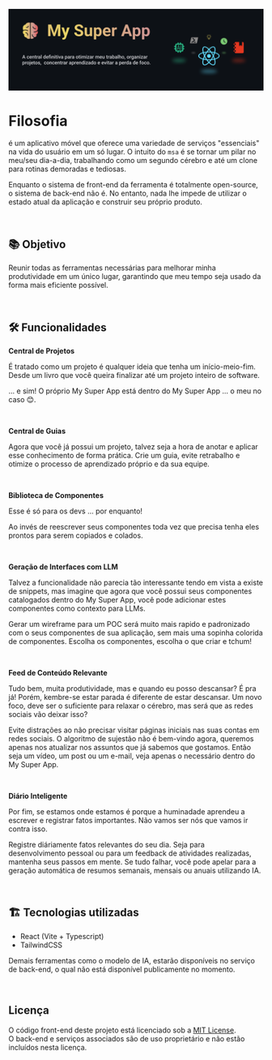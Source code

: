 ![alt text](src/assets/header.png)

# Filosofia

é um aplicativo móvel que oferece uma variedade de serviços "essenciais" na vida do usuário em um só lugar. O intuito do `msa` é se tornar um pilar no meu/seu dia-a-dia, trabalhando como um segundo cérebro e até um clone para rotinas demoradas e tediosas.

Enquanto o sistema de front-end da ferramenta é totalmente open-source, o sistema de back-end não é. No entanto, nada lhe impede de utilizar o estado atual da aplicação e construir seu próprio produto.

<br>

## 📚 Objetivo

Reunir todas as ferramentas necessárias para melhorar minha produtividade em um único lugar, garantindo que meu tempo seja usado da forma mais eficiente possível.

<br>

## 🛠 Funcionalidades

**Central de Projetos**

É tratado como um projeto é qualquer ideia que tenha um início-meio-fim. Desde um livro que você queira finalizar até um projeto inteiro de software.

... e sim! O próprio My Super App está dentro do My Super App ... o meu no caso 😊.

<br>

**Central de Guias**

Agora que você já possui um projeto, talvez seja a hora de anotar e aplicar esse conhecimento de forma prática. Crie um guia, evite retrabalho e otimize o processo de aprendizado próprio e da sua equipe.

<br>

**Biblioteca de Componentes**

Esse é só para os devs ... por enquanto!

Ao invés de reescrever seus componentes toda vez que precisa tenha eles prontos para serem copiados e colados.

<br>

**Geração de Interfaces com LLM**

Talvez a funcionalidade não parecia tão interessante tendo em vista a existe de snippets, mas imagine que agora que você possui seus componentes catalogados dentro do My Super App, você pode adicionar estes componentes como contexto para LLMs.

Gerar um wireframe para um POC será muito mais rapido e padronizado com o seus componentes de sua aplicação, sem mais uma sopinha colorida de componentes. Escolha os componentes, escolha o que criar e tchum!

<br>

**Feed de Conteúdo Relevante**

Tudo bem, muita produtividade, mas e quando eu posso descansar? É pra já! Porém, kembre-se estar parada é diferente de estar descansar. Um novo foco, deve ser o suficiente para relaxar o cérebro, mas será que as redes sociais vão deixar isso?

Evite distrações ao não precisar visitar páginas iniciais nas suas contas em redes sociais. O algoritmo de sujestão não é bem-vindo agora, queremos apenas nos atualizar nos assuntos que já sabemos que gostamos. Então seja um vídeo, um post ou um e-mail, veja apenas o necessário dentro do My Super App.

<br>

**Diário Inteligente**

Por fim, se estamos onde estamos é porque a huminadade aprendeu a escrever e registrar fatos importantes. Não vamos ser nós que vamos ir contra isso.

Registre diáriamente fatos relevantes do seu dia. Seja para desenvolvimento pessoal ou para um feedback de atividades realizadas, mantenha seus passos em mente. Se tudo falhar, você pode apelar para a geração automática de resumos semanais, mensais ou anuais utilizando IA.

<br>

## 🏗 Tecnologias utilizadas

- React (Vite + Typescript)
- TailwindCSS

Demais ferramentas como o modelo de IA, estarão disponíveis no serviço de back-end, o qual não está disponível publicamente no momento. 

<br>

## Licença 

O código front-end deste projeto está licenciado sob a [MIT License](LICENSE).  
O back-end e serviços associados são de uso proprietário e não estão incluídos nesta licença.